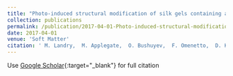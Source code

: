 ```yaml
---
title: "Photo-induced structural modification of silk gels containing azobenzene side groups"
collection: publications
permalink: /publication/2017-04-01-Photo-induced-structural-modification-of-silk-gels-containing-azobenzene-side-groups
date: 2017-04-01
venue: 'Soft Matter'
citation: ' M. Landry,  M. Applegate,  O. Bushuyev,  F. Omenetto,  D. Kaplan,  M. Cronin-Golomb,  C. Barrett, &quot;Photo-induced structural modification of silk gels containing azobenzene side groups.&quot; Soft Matter, 2017.'
---
```

Use [Google Scholar](https://scholar.google.com/scholar?q=Photo+induced+structural+modification+of+silk+gels+containing+azobenzene+side+groups){:target="_blank"} for full citation